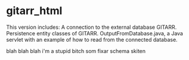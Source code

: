 # gitarr_html

This version includes:
  A connection to the external database GITARR.
  Persistence entity classes of GITARR.
  OutputFromDatabase.java, a Java servlet with an example of how to read from the connected database.

blah blah blah i'm a stupid bitch som fixar schema skiten
